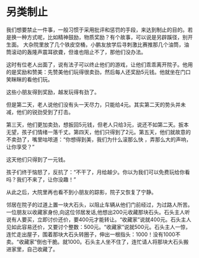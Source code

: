 # 另类制止

我们想要禁止一件事，一般习惯于采用批评和惩罚的手段，来达到制止的目的。若是换一种方式呢，比如精神鼓励，物质奖励？有个故事，可以说是另辟蹊径，别开生面。  大杂院里放了几个铁皮空桶，小鹏友放学后寻刺激比赛推那几个油筒，油筒滚动的轰隆声震耳欲聋，但谁也阻止不了，那他们没办法。

这时有位老人出面了，说有法子可以终止他们的游戏，让他们乖乖离开院子。他用的是奖励和赞美：先赞美他们玩得很卖劲，然后每人还奖励5元钱。他就坐在门口笑眯眯的看他们玩。

这些小朋友得到奖励，越发玩得有劲了。

但是第二天，老人说他们没有头一天尽力，只能给4元。其实第二天的势头并未减，他们的锐劲受到了打击。

第三天，他们更加卖劲，想扳回5元钱，但老人只给3元，说还不如第二天。扳本无望，孩子们情绪一落千丈。第四天，他们只得到了2元。第五天，他们就故意的不卖劲了，嘴里咕哝道：“你想得到美，我们为什么滚那么快 ，弄那么大的声响，让你享受？”

这天他们只得到了一元钱。

孩子们终于恼怒了，反抗了：“不干了，月给越少。你以为我们可以免费玩给你看吗？我们不来了，让你没趣！”

从此之后，大院里再也看不到小朋友的踪影，院子又恢复了宁静。

邻居在院子的过道上置一块大石头，以阻止车辆从他们门前经过，为过路人所苦。一位朋友以收藏家身份,向这位邻居发话,他想出200元收藏那块石头。石头主人听说有人要买，立即讨价还价，要400元才能转让。“收藏家”说就400元。石头主人见如此容易还价，又要讨个整数：500元。“收藏家”说就500元。石头主人一惊，连忙走出屋子，围着那块大石头转圈子，伸出一根指头：1000！没有1000不卖。“收藏家”倒也干脆。就1000。石头主人坐不住了，连忙请人将那块大石头搬进家里，自己收藏了。
  